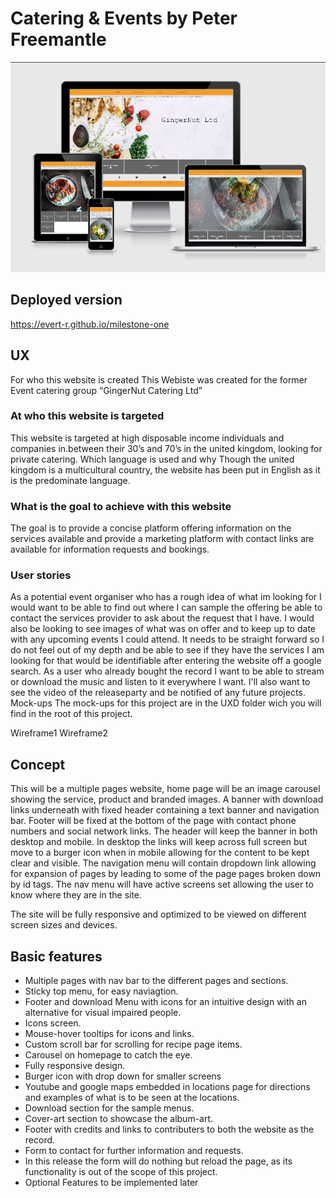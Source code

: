 # Catering & Events by Peter Freemantle

![readme-img](assets/images/readme-img.png)

## Deployed version

https://evert-r.github.io/milestone-one

## UX

For who this website is created
This Webiste was created for the former Event catering group “GingerNut Catering Ltd”

### At who this website is targeted

This website is targeted at high disposable income individuals and companies  in.between their 30’s and 70’s in the united kingdom, looking for private catering.
Which language is used and why
Though the united kingdom is a multicultural country, the website has been put in English as it is the predominate language.

### What is the goal to achieve with this website

The goal is to provide a concise platform offering information on the services available and provide a marketing platform with contact links are available for information requests and bookings.

### User stories

As a potential event organiser  who has a rough idea of what im looking for I would want to be able to find out where I can sample the offering be able to contact the services provider to ask about the request that I have.
I would also be looking to see images of what was on offer and to keep up to date with any upcoming events I could attend.
It needs to be straight forward so I do not feel out of my depth and be able to see if they have the services I am looking for that would be identifiable after entering the website off a google search.
As a user who already bought the record I want to be able to stream or download the music and listen to it everywhere I want. I'll also want to see the video of the releaseparty and be notified of any future projects.
Mock-ups
The mock-ups for this project are in the UXD folder wich you will find in the root of this project.

Wireframe1
Wireframe2

## Concept

This will be a multiple pages website, home page will be an image carousel showing  the service, product and branded images. A banner with download links underneath with fixed header containing a text banner and navigation bar. Footer will be fixed at the bottom of the page with contact phone numbers and social network links.
The header will keep the banner in both desktop and mobile. In desktop the links will keep across full screen but move to a burger icon when in mobile allowing for the content to be kept clear and visible.
The navigation menu will contain dropdown link allowing for expansion of pages by leading to some of the page pages broken down by id tags. The nav menu will have active screens set allowing the user to know where they are in the site.

The site will be fully responsive and optimized to be viewed on different screen sizes and devices.

## Basic features

* Multiple pages with nav bar to the different pages and sections.
* Sticky top menu, for  easy naviagtion.
* Footer and download Menu with icons for an intuitive design with an alternative for visual impaired people.
* Icons screen.
* Mouse-hover tooltips for icons and links.
* Custom scroll bar for scrolling for recipe page items.
* Carousel on homepage to catch the eye.
* Fully responsive design.
* Burger icon with drop down for smaller screens
* Youtube and google maps embedded in locations page for directions and examples of what is to be seen at the locations.
* Download section for the sample menus.
* Cover-art section to showcase the album-art.
* Footer with credits and links to contributers to both the website as the record.
* Form to contact for further information and requests.
* In this release the form will do nothing but reload the page, as its functionality is out of the scope of this project.
* Optional Features to be implemented later
